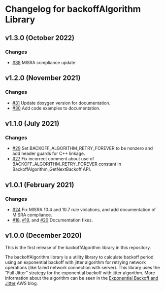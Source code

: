 # Changelog for backoffAlgorithm Library

## v1.3.0 (October 2022)

### Changes

- [#38](https://github.com/FreeRTOS/backoffAlgorithm/pull/38) MISRA compliance
  update

## v1.2.0 (November 2021)

### Changes

- [#31](https://github.com/FreeRTOS/backoffAlgorithm/pull/31) Update doxygen
  version for documentation.
- [#30](https://github.com/FreeRTOS/backoffAlgorithm/pull/30) Add code examples
  to documentation.

## v1.1.0 (July 2021)

### Changes

- [#29](https://github.com/FreeRTOS/backoffAlgorithm/pull/29) Set
  BACKOFF_ALGORITHM_RETRY_FOREVER to be nonzero and add header guards for C++
  linkage.
- [#27](https://github.com/FreeRTOS/backoffAlgorithm/pull/27) Fix incorrect
  comment about use of BACKOFF_ALGORITHM_RETRY_FOREVER constant in
  BackoffAlgorithm_GetNextBackoff API.

## v1.0.1 (February 2021)

### Changes

- [#24](https://github.com/FreeRTOS/backoffAlgorithm/pull/24) Fix MISRA 10.4 and
  10.7 rule violations, and add documentation of MISRA compliance.
- [#18](https://github.com/FreeRTOS/backoffAlgorithm/pull/18),
  [#19](https://github.com/FreeRTOS/backoffAlgorithm/pull/19), and
  [#20](https://github.com/FreeRTOS/backoffAlgorithm/pull/20) Documentation
  fixes.

## v1.0.0 (December 2020)

This is the first release of the backoffAlgorithm library in this repository.

The backoffAlgorithm library is a utility library to calculate backoff period
using an exponential backoff with jitter algorithm for retrying network
operations (like failed network connection with server). This library uses the
"Full Jitter" strategy for the exponential backoff with jitter algorithm. More
information about the algorithm can be seen in the
[Exponential Backoff and Jitter](https://aws.amazon.com/blogs/architecture/exponential-backoff-and-jitter/)
AWS blog.
